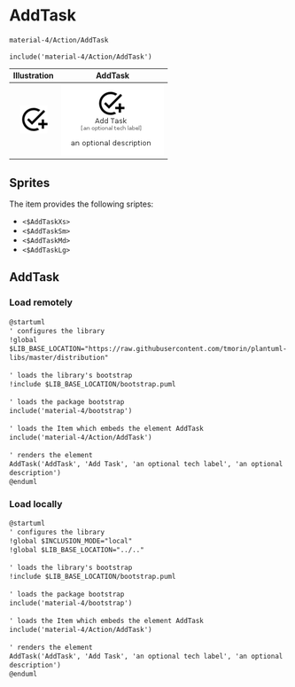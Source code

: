 # AddTask


```text
material-4/Action/AddTask
```

```text
include('material-4/Action/AddTask')
```



| Illustration | AddTask |
| :---: | :---: |
| ![illustration for Illustration](../../material-4/Action/AddTask.png) | ![illustration for AddTask](../../material-4/Action/AddTask.Local.png) |



## Sprites
The item provides the following sriptes:

- `<$AddTaskXs>`
- `<$AddTaskSm>`
- `<$AddTaskMd>`
- `<$AddTaskLg>`





## AddTask

### Load remotely
```plantuml
@startuml
' configures the library
!global $LIB_BASE_LOCATION="https://raw.githubusercontent.com/tmorin/plantuml-libs/master/distribution"

' loads the library's bootstrap
!include $LIB_BASE_LOCATION/bootstrap.puml

' loads the package bootstrap
include('material-4/bootstrap')

' loads the Item which embeds the element AddTask
include('material-4/Action/AddTask')

' renders the element
AddTask('AddTask', 'Add Task', 'an optional tech label', 'an optional description')
@enduml
```

### Load locally
```plantuml
@startuml
' configures the library
!global $INCLUSION_MODE="local"
!global $LIB_BASE_LOCATION="../.."

' loads the library's bootstrap
!include $LIB_BASE_LOCATION/bootstrap.puml

' loads the package bootstrap
include('material-4/bootstrap')

' loads the Item which embeds the element AddTask
include('material-4/Action/AddTask')

' renders the element
AddTask('AddTask', 'Add Task', 'an optional tech label', 'an optional description')
@enduml
```

